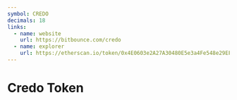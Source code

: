 ```yaml
---
symbol: CREDO
decimals: 18
links:
  - name: website
    url: https://bitbounce.com/credo
  - name: explorer
    url: https://etherscan.io/token/0x4E0603e2A27A30480E5e3a4Fe548e29EF12F64bE
---
```


# Credo Token
